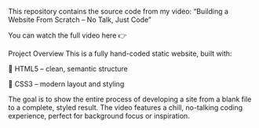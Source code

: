 This repository contains the source code from my video:
 “Building a Website From Scratch – No Talk, Just Code”

You can watch the full video here 👉 

 Project Overview
This is a fully hand-coded static website, built with:

🧱 HTML5 – clean, semantic structure

🎨 CSS3 – modern layout and styling


The goal is to show the entire process of developing a site from a blank file to a complete, styled result. The video features a chill, no-talking coding experience, perfect for background focus or inspiration.

